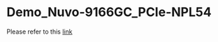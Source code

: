 # Demo_Nuvo-9166GC_PCIe-NPL54

Please refer to this [link](https://neousys.gitbook.io/nru-series/misc/one-page/pcie-npl54/demo/nuvo-9166gc-+-npl54-with-mobilesam)


